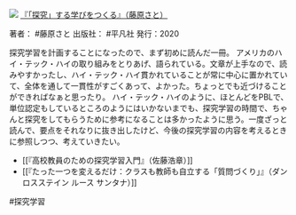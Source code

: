 ![](https://gyazo.com/f297d7d8a25a4a2f9fc70747d6820055.jpg)
[『「探究」する学びをつくる』（藤原さと）](https://amzn.to/3ZfXest)

著者： #藤原さと 
出版社： #平凡社 
発行：2020

探究学習を計画することになったので、まず初めに読んだ一冊。
アメリカのハイ・テック・ハイの取り組みをとりあげ、語られている。文章が上手なので、読みやすかったし、ハイ・テック・ハイ貫かれていることが常に中心に置かれていて、全体を通して一貫性がすごくあって、よかった。ちょっとでも近づけることができればなぁと思ったり。
ハイ・テック・ハイのように、ほとんどをPBLで、単位認定もしているところのようにはいかないまでも、探究学習の時間で、ちゃんと探究をしてもらうために参考になることは多かったように思う。一度ざっと読んで、要点をそれなりに抜き出したけど、今後の探究学習の内容を考えるときに参照しつつ、考えていきたい。

- [[『高校教員のための探究学習入門』（佐藤浩章）]]
- [[『たった一つを変えるだけ：クラスも教師も自立する「質問づくり」』（ダン ロスステイン ルース サンタナ）]]

#探究学習 